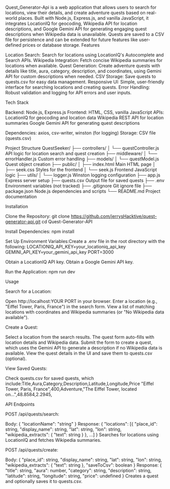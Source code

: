 
Quest_Generator-Api is a web application that allows users to search for locations, view their details, and create adventure quests based on real-world places. Built with Node.js, Express.js, and vanilla JavaScript, it integrates LocationIQ for geocoding, Wikipedia API for location descriptions, and Google Gemini API for generating engaging quest descriptions when Wikipedia data is unavailable. Quests are saved to a CSV file for persistence and can be extended for future features like user-defined prices or database storage.
Features

Location Search: Search for locations using LocationIQ's Autocomplete and Search APIs.
Wikipedia Integration: Fetch concise Wikipedia summaries for locations when available.
Quest Generation: Create adventure quests with details like title, aura, category, description, and coordinates, using Gemini API for custom descriptions when needed.
CSV Storage: Save quests to quests.csv for easy data management.
Responsive UI: Simple, user-friendly interface for searching locations and creating quests.
Error Handling: Robust validation and logging for API errors and user inputs.

Tech Stack

Backend: Node.js, Express.js
Frontend: HTML, CSS, vanilla JavaScript
APIs:
LocationIQ for geocoding and location data
Wikipedia REST API for location summaries
Google Gemini API for generating quest descriptions


Dependencies: axios, csv-writer, winston (for logging)
Storage: CSV file (quests.csv)

Project Structure
QuestSeeker/
├── controllers/
│   └── questController.js   API logic for location search and quest creation
├── middleware/
│   └── errorHandler.js     Custom error handling
├── models/
│   └── questModel.js       Quest object creation
├── public/
│   ├── index.html          Main HTML page
│   ├── seek.css            Styles for the frontend
│   └── seek.js             Frontend JavaScript logic
├── utils/
│   └── logger.js           Winston logging configuration
├── app.js                  Express server setup
├── quests.csv              Output file for saved quests
├── .env                   Environment variables (not tracked)
├── .gitignore              Git ignore file
├── package.json            Node.js dependencies and scripts
└── README.md               Project documentation

Installation

Clone the Repository:
git clone https://github.com/jerrysHacktive/quest-generator-api.git
cd Quest-Generator-API


Install Dependencies:
npm install


Set Up Environment Variables:Create a .env file in the root directory with the following:
LOCATIONIQ_API_KEY=your_locationiq_api_key
GEMINI_API_KEY=your_gemini_api_key
PORT=3000


Obtain a LocationIQ API key.
Obtain a Google Gemini API key.


Run the Application:
npm run dev


Usage

Search for a Location:

Open http://localhost:YOUR PORT in your browser.
Enter a location (e.g., "Eiffel Tower, Paris, France") in the search form.
View a list of matching locations with coordinates and Wikipedia summaries (or "No Wikipedia data available").


Create a Quest:

Select a location from the search results.
The quest form auto-fills with location details and Wikipedia data.
Submit the form to create a quest, which uses the Gemini API to generate a description if no Wikipedia data is available.
View the quest details in the UI and save them to quests.csv (optional).


View Saved Quests:

Check quests.csv for saved quests, which include:Title,Aura,Category,Description,Latitude,Longitude,Price
"Eiffel Tower, Paris, France",400,Adventure,"The Eiffel Tower, located on...",48.8584,2.2945,


API Endpoints

POST /api/quests/search:

Body: { "locationName": "string" }
Response: { "locations": [{ "place_id": string, "display_name": string, "lat": string, "lon": string, "wikipedia_extracts": { "text": string } }, ...] }
Searches for locations using LocationIQ and fetches Wikipedia summaries.


POST /api/quests/create:

Body: { "place_id": string, "display_name": string, "lat": string, "lon": string, "wikipedia_extracts": { "text": string }, "saveToCsv": boolean }
Response: { "title": string, "aura": number, "category": string, "description": string, "latitude": string, "longitude": string, "price": undefined }
Creates a quest and optionally saves it to quests.csv.

